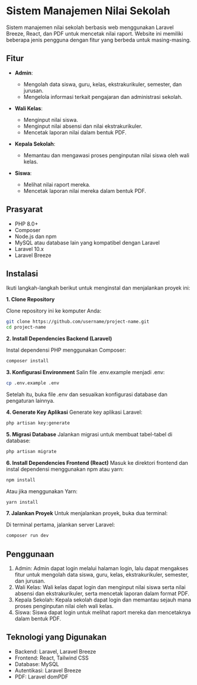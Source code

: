 # Sistem Manajemen Nilai Sekolah

Sistem manajemen nilai sekolah berbasis web menggunakan Laravel Breeze, React, dan PDF untuk mencetak nilai raport. Website ini memiliki beberapa jenis pengguna dengan fitur yang berbeda untuk masing-masing.

## Fitur

-   **Admin**:

    -   Mengolah data siswa, guru, kelas, ekstrakurikuler, semester, dan jurusan.
    -   Mengelola informasi terkait pengajaran dan administrasi sekolah.

-   **Wali Kelas**:

    -   Menginput nilai siswa.
    -   Menginput nilai absensi dan nilai ekstrakurikuler.
    -   Mencetak laporan nilai dalam bentuk PDF.

-   **Kepala Sekolah**:

    -   Memantau dan mengawasi proses penginputan nilai siswa oleh wali kelas.

-   **Siswa**:
    -   Melihat nilai raport mereka.
    -   Mencetak laporan nilai mereka dalam bentuk PDF.

## Prasyarat

-   PHP 8.0+
-   Composer
-   Node.js dan npm
-   MySQL atau database lain yang kompatibel dengan Laravel
-   Laravel 10.x
-   Laravel Breeze

## Instalasi

Ikuti langkah-langkah berikut untuk menginstal dan menjalankan proyek ini:

**1. Clone Repository**

Clone repository ini ke komputer Anda:

```bash
git clone https://github.com/username/project-name.git
cd project-name
```

**2. Install Dependencies Backend (Laravel)**

Instal dependensi PHP menggunakan Composer:

```bash
composer install
```

**3. Konfigurasi Environment**
Salin file .env.example menjadi .env:

```bash
cp .env.example .env
```

Setelah itu, buka file .env dan sesuaikan konfigurasi database dan pengaturan lainnya.

**4. Generate Key Aplikasi**
Generate key aplikasi Laravel:

```bash
php artisan key:generate
```

**5. Migrasi Database**
Jalankan migrasi untuk membuat tabel-tabel di database:

```bash
php artisan migrate
```

**6. Install Dependencies Frontend (React)**
Masuk ke direktori frontend dan instal dependensi menggunakan npm atau yarn:

```bash
npm install
```

Atau jika menggunakan Yarn:

```bash
yarn install
```

**7. Jalankan Proyek**
Untuk menjalankan proyek, buka dua terminal:

Di terminal pertama, jalankan server Laravel:

```bash
composer run dev
```

## Penggunaan

1. Admin: Admin dapat login melalui halaman login, lalu dapat mengakses fitur untuk mengolah data siswa, guru, kelas, ekstrakurikuler, semester, dan jurusan.
2. Wali Kelas: Wali kelas dapat login dan menginput nilai siswa serta nilai absensi dan ekstrakurikuler, serta mencetak laporan dalam format PDF.
3. Kepala Sekolah: Kepala sekolah dapat login dan memantau sejauh mana proses penginputan nilai oleh wali kelas.
4. Siswa: Siswa dapat login untuk melihat raport mereka dan mencetaknya dalam bentuk PDF.

## Teknologi yang Digunakan

-   Backend: Laravel, Laravel Breeze
-   Frontend: React, Tailwind CSS
-   Database: MySQL
-   Autentikasi: Laravel Breeze
-   PDF: Laravel domPDF
